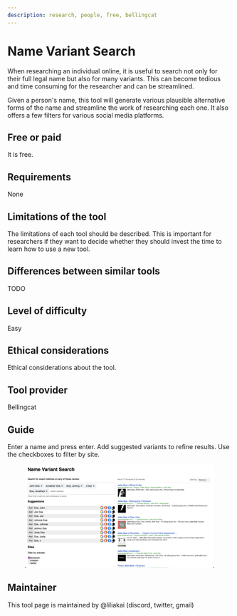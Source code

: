 ```yaml
---
description: research, people, free, bellingcat
---
```


# Name Variant Search

When researching an individual online, it is useful to search not only for their full legal name but also for many variants. This can become tedious and time consuming for the researcher and can be streamlined.

Given a person's name, this tool will generate various plausible alternative forms of the name and streamline the work of researching each one. It also offers a few filters for various social media platforms.

## Free or paid

It is free.

## Requirements

None

## Limitations of the tool

The limitations of each tool should be described. This is important for researchers if they want to decide whether they should invest the time to learn how to use a new tool.

## Differences between similar tools

TODO

## Level of difficulty

Easy

## Ethical considerations

Ethical considerations about the tool.

## Tool provider

Bellingcat

## Guide

Enter a name and press enter. Add suggested variants to refine results. Use the checkboxes to filter by site.

<figure><img src=".gitbook/assets/Screenshot 2024-01-25 at 16.58.10.png" alt=""><figcaption></figcaption></figure>

## Maintainer

This tool page is maintained by @liliakai (discord, twitter, gmail)
